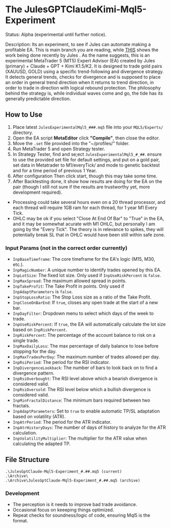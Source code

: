 # The JulesGPTClaudeKimi-Mql5-Experiment
Status: Alpha (experimental until further notice).

Description:
Its an experiment, to see if Jules can automate making a profitable EA. This is main branch you are reading, while [THIS](https://github.com/wiseman-timelord/JulesGPTClaude-Mql5-Experiment/branches) shows the work being done recently by Jules . As the name suggests, this is an experimental MetaTrader 5 (MT5) Expert Advisor (EA) created by Jules (primary) + Claude + GPT + Kimi K1.5/K2. It is designed to trade gold pairs (XAUUSD, GOLD) using a specific trend-following and divergence strategy. It detects general trends, checks for divergence and is supposed to place an order in general trend direction when it returns to trend direction, in order to trade in direction with logical rebound protection. The philosophy behind the strategy is, while individual waves come and go, the tide has its generally predictable direction.

## How to Use
1. Place latest `JulesExperimentalMql5_###.mq5` file into your `MQL5/Experts/` directory.
2. Open the EA script **MetaEditor**  click **"Compile"**, then close the editor.
3. Move the `.set` file provided into the "~/profiles/" folder.
4. Run MetaTrader 5 and open Strategy tester.
3. In Strategy Tester, find and se;ect `JulesExperimentalMql5_#_##`. ensure to use the provided set file for default settings, and put on a gold pair, set data in Metatrader to M1/everyTick/ and mode to genetic backtest and for a time period of previous 1 Year. 
5. After configuration Then click start, though this may take some time.
6. After Backtesting done, it show how results are doing for the EA on the pair (though I still not sure if the results are trustworthy yet, more development required).
- Processing could take several hours even on a 20 thread processor, and each thread will require 1GB ram for each thread, for 1 year M1 Every Tick.
- OHLC may be ok if you select "Close At End Of Bar" to "True" in the EA, and it may be somewhat acurate with M1 OHLC, but personally I am going by the "Every Tick". The theory is in relevance to spikes, they will potentially break SL that in OHLC would have been still within safe zone.

### Input Params (not in the correct order currently)
*   `InpBaseTimeframe`: The core timeframe for the EA's logic (M15, M30, etc.).
*   `InpMagicNumber`: A unique number to identify trades opened by this EA.
*   `InpLotSize`: The fixed lot size. Only used if `InpUseRiskPercent` is `false`.
*   `InpMaxSpread`: The maximum allowed spread in points.
*   `InpTakeProfit`: The Take Profit in points. Only used if `InpAdaptParameters` is `false`.
*   `InpStopLossRatio`: The Stop Loss size as a ratio of the Take Profit.
*   `InpCloseOnBarEnd`: If `true`, closes any open trade at the start of a new bar.
*   `InpDayFilter`: Dropdown menu to select which days of the week to trade.
*   `InpUseRiskPercent`: If `true`, the EA will automatically calculate the lot size based on `InpRiskPercent`.
*   `InpRiskPercent`: The percentage of the account balance to risk on a single trade.
*   `InpMaxDailyLoss`: The max percentage of daily balance to lose before stopping for the day.
*   `InpMaxTradesPerDay`: The maximum number of trades allowed per day.
*   `InpRsiPeriod`: The period for the RSI indicator.
*   `InpDivergenceLookback`: The number of bars to look back on to find a divergence pattern.
*   `InpRsiOverbought`: The RSI level above which a bearish divergence is considered valid.
*   `InpRsiOversold`: The RSI level below which a bullish divergence is considered valid.
*   `InpMinFractalDistance`: The minimum bars required between two fractals.
*   `InpAdaptParameters`: Set to `true` to enable automatic TP/SL adaptation based on volatility (ATR).
*   `InpAtrPeriod`: The period for the ATR indicator.
*   `InpAtrHistoryDays`: The number of days of history to analyze for the ATR calculation.
*   `InpVolatilityMultiplier`: The multiplier for the ATR value when calculating the adapted TP.

## File Structure
```
.\JulesGptClaude-Mql5-Experiment_#.##.mq5 (current)
.\Archive\
.\Archive\JulesGptClaude-Mql5-Experiment_#.##.mq5 (archive)
```

### Development
- The perception is it needs to improve bad trade avoidance.
- Occasional focus on keeeping things optimized.
- Repeat checks for soundness/logic of code, ensuring Mql5 is the format.

